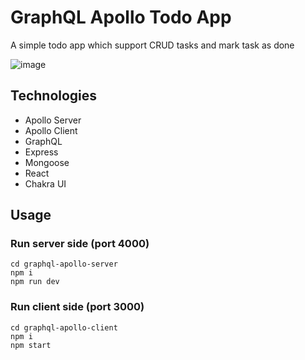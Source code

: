 # GraphQL Apollo Todo App

A simple todo app which support CRUD tasks and mark task as done

![image](https://user-images.githubusercontent.com/82280024/181157965-18dd6442-ed04-4465-8761-9d2de830eb4b.png)

## Technologies

- Apollo Server
- Apollo Client
- GraphQL
- Express
- Mongoose
- React
- Chakra UI

## Usage

### Run server side (port 4000)

```
cd graphql-apollo-server
npm i
npm run dev
```

### Run client side (port 3000)

```
cd graphql-apollo-client
npm i
npm start
```
